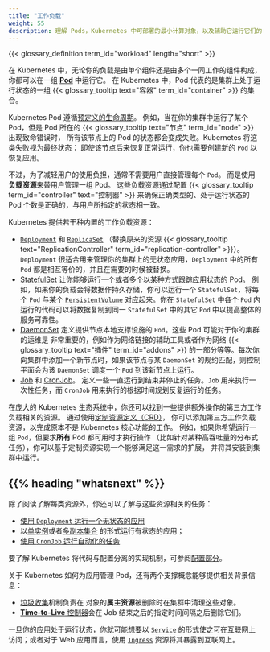 ```yaml
---
title: "工作负载"
weight: 55
description: 理解 Pods，Kubernetes 中可部署的最小计算对象，以及辅助它运行它们的高层抽象对象。
---
```



{{< glossary_definition term_id="workload" length="short" >}}

在 Kubernetes 中，无论你的负载是由单个组件还是由多个一同工作的组件构成，
你都可以在一组 [**Pod**](/zh-cn/docs/concepts/workloads/pods) 中运行它。
在 Kubernetes 中，Pod 代表的是集群上处于运行状态的一组
{{< glossary_tooltip text="容器" term_id="container" >}} 的集合。

Kubernetes Pod 遵循[预定义的生命周期](/zh-cn/docs/concepts/workloads/pods/pod-lifecycle/)。
例如，当在你的集群中运行了某个 Pod，但是 Pod 所在的
{{< glossary_tooltip text="节点" term_id="node" >}} 出现致命错误时，
所有该节点上的 Pod 的状态都会变成失败。Kubernetes 将这类失败视为最终状态：
即使该节点后来恢复正常运行，你也需要创建新的 `Pod` 以恢复应用。

不过，为了减轻用户的使用负担，通常不需要用户直接管理每个 `Pod`。
而是使用**负载资源**来替用户管理一组 Pod。
这些负载资源通过配置 {{< glossary_tooltip term_id="controller" text="控制器" >}}
来确保正确类型的、处于运行状态的 Pod 个数是正确的，与用户所指定的状态相一致。

Kubernetes 提供若干种内置的工作负载资源：

* [`Deployment`](/zh-cn/docs/concepts/workloads/controllers/deployment/) 和
  [`ReplicaSet`](/zh-cn/docs/concepts/workloads/controllers/replicaset/)
  （替换原来的资源 {{< glossary_tooltip text="ReplicationController" term_id="replication-controller" >}}）。
  `Deployment` 很适合用来管理你的集群上的无状态应用，`Deployment` 中的所有
  `Pod` 都是相互等价的，并且在需要的时候被替换。
* [StatefulSet](/zh-cn/docs/concepts/workloads/controllers/statefulset/)
  让你能够运行一个或者多个以某种方式跟踪应用状态的 Pod。
  例如，如果你的负载会将数据作持久存储，你可以运行一个 `StatefulSet`，将每个
  `Pod` 与某个 [`PersistentVolume`](/zh-cn/docs/concepts/storage/persistent-volumes/)
  对应起来。你在 `StatefulSet` 中各个 `Pod` 内运行的代码可以将数据复制到同一
  `StatefulSet` 中的其它 `Pod` 中以提高整体的服务可靠性。
* [DaemonSet](/zh-cn/docs/concepts/workloads/controllers/daemonset/)
  定义提供节点本地支撑设施的 `Pod`。这些 Pod 可能对于你的集群的运维是
  非常重要的，例如作为网络链接的辅助工具或者作为网络
  {{< glossary_tooltip text="插件" term_id="addons" >}}
  的一部分等等。每次你向集群中添加一个新节点时，如果该节点与某 `DaemonSet`
  的规约匹配，则控制平面会为该 `DaemonSet` 调度一个 `Pod` 到该新节点上运行。
* [Job](/zh-cn/docs/concepts/workloads/controllers/job/) 和
  [CronJob](/zh-cn/docs/concepts/workloads/controllers/cron-jobs/)。
  定义一些一直运行到结束并停止的任务。`Job` 用来执行一次性任务，而
  `CronJob` 用来执行的根据时间规划反复运行的任务。

在庞大的 Kubernetes 生态系统中，你还可以找到一些提供额外操作的第三方工作负载相关的资源。
通过使用[定制资源定义（CRD）](/zh-cn/docs/concepts/extend-kubernetes/api-extension/custom-resources/)，
你可以添加第三方工作负载资源，以完成原本不是 Kubernetes 核心功能的工作。
例如，如果你希望运行一组 `Pod`，但要求**所有** Pod 都可用时才执行操作
（比如针对某种高吞吐量的分布式任务），你可以基于定制资源实现一个能够满足这一需求的扩展，
并将其安装到集群中运行。

## {{% heading "whatsnext" %}}

除了阅读了解每类资源外，你还可以了解与这些资源相关的任务：

* [使用 `Deployment` 运行一个无状态的应用](/zh-cn/docs/tasks/run-application/run-stateless-application-deployment/)
* 以[单实例](/zh-cn/docs/tasks/run-application/run-single-instance-stateful-application/)或者[多副本集合](/zh-cn/docs/tasks/run-application/run-replicated-stateful-application/)
  的形式运行有状态的应用；
* [使用 `CronJob` 运行自动化的任务](/zh-cn/docs/tasks/job/automated-tasks-with-cron-jobs/)

要了解 Kubernetes 将代码与配置分离的实现机制，可参阅[配置部分](/zh-cn/docs/concepts/configuration/)。

关于 Kubernetes 如何为应用管理 Pod，还有两个支撑概念能够提供相关背景信息：

* [垃圾收集](/zh-cn/docs/concepts/architecture/garbage-collection/)机制负责在
  对象的**属主资源**被删除时在集群中清理这些对象。
* [**Time-to-Live** 控制器](/zh-cn/docs/concepts/workloads/controllers/ttlafterfinished/)会在 Job
  结束之后的指定时间间隔之后删除它们。

一旦你的应用处于运行状态，你就可能想要以
[`Service`](/zh-cn/docs/concepts/services-networking/service/)
的形式使之可在互联网上访问；或者对于 Web 应用而言，使用
[`Ingress`](/zh-cn/docs/concepts/services-networking/ingress) 资源将其暴露到互联网上。
